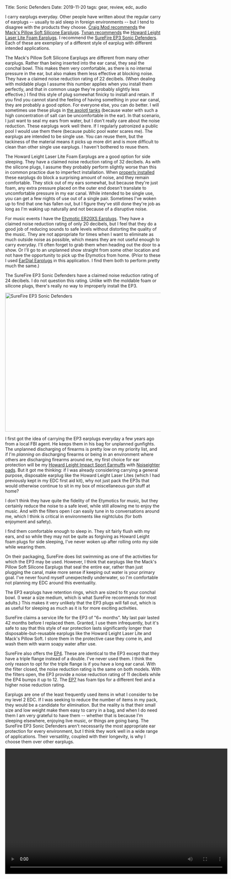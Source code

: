 Title: Sonic Defenders
Date: 2019-11-20
tags: gear, review, edc, audio

I carry earplugs everyday. Other people have written about the regular carry of earplugs -- usually to aid sleep in foreign environments -- but I tend to disagree with the products they choose. [Craig Mod recommends](https://craigmod.com/ridgeline/042/) the [Mack's Pillow Soft Silicone Earplugs](https://www.amazon.com/Macks-Pillow-Soft-Silicone-Earplugs/dp/B07G1MWHNR/). [Tynan recommends](https://tynan.com/gear2017) the [Howard Leight Laser Lite Foam Earplugs](https://www.amazon.com/Howard-Leight-Laser-Earplugs-50/dp/B003628ODO/). I recommend the [SureFire EP3 Sonic Defenders](https://www.surefire.com/ep3-sonic-defenders.html). Each of these are exemplary of a different style of earplug with different intended applications.

The Mack's Pillow Soft Silicone Earplugs are different from many other earplugs. Rather than being inserted into the ear canal, they seal the conchal bowl. This makes them very comfortable, as there is no internal pressure in the ear, but also makes them less effective at blocking noise. They have a claimed noise reduction rating of 22 decibels. (When dealing with moldable plugs I assume this number applies when you install them perfectly, and that in common usage they're probably slightly less effective.) I find this style of plug somewhat finicky to install and retain. If you find you cannot stand the feeling of having something in your ear canal, they are probably a good option. For everyone else, you can do better. I will sometimes use these plugs in [the axolotl tanks](https://pig-monkey.com/2018/04/axolotl/) (because water with such a high concentration of salt can be uncomfortable in the ear). In that scenario, I just want to seal my ears from water, but I don't really care about the noise reduction. These earplugs work well there. If I regularly patronized a public pool I would use them there (because public pool water scares me). The earplugs are intended to be single use. You can reuse them, but the tackiness of the material means it picks up more dirt and is more difficult to clean than other single use earplugs. I haven't bothered to reuse them.

The Howard Leight Laser Lite Foam Earplugs are a good option for side sleeping. They have a claimed noise reduction rating of 32 decibels. As with the silicone plugs, I assume they probably perform slightly worse than this in common practice due to imperfect installation. When [properly installed](https://www.youtube.com/watch?v=8vHP8K3BsrA) these earplugs do block a surprising amount of noise, and they remain comfortable. They stick out of my ears somewhat, but because they're just foam, any extra pressure placed on the outer end doesn't translate to uncomfortable pressure in my ear canal. While intended to be single use, you can get a few nights of use out of a single pair. Sometimes I've woken up to find that one has fallen out, but I figure they've still done they're job as long as I'm waking up naturally and not because of a disruptive noise.

For music events I have the [Etymotic ER20XS Earplugs](https://www.etymotic.com/consumer/hearing-protection/er20xs.html). They have a claimed noise reduction rating of only 20 decibels, but I feel that they do a good job of reducing sounds to safe levels without distorting the quality of the music. They are not appropriate for times when I want to eliminate as much outside noise as possible, which means they are not useful enough to carry everyday. I'll often forget to grab them when heading out the door to a show. Or I'll go to an unplanned show straight from some other location and not have the opportunity to pick up the Etymotics from home. (Prior to these I used [EarDial Earplugs](https://eardial.com/) in this application. I find them both to perform pretty much the same.)

The SureFire EP3 Sonic Defenders have a claimed noise reduction rating of 24 decibels. I do not question this rating. Unlike with the moldable foam or silicone plugs, there's really no way to improperly install the EP3.

<a href="https://www.flickr.com/photos/pigmonkey/49098121181/in/dateposted/" title="SureFire EP3 Sonic Defenders"><img src="https://live.staticflickr.com/65535/49098121181_fc7008c16e_c.jpg" width="800" height="450" alt="SureFire EP3 Sonic Defenders"></a>

I first got the idea of carrying the EP3 earplugs everyday a few years ago from a local FBI agent. He keeps them in his bag for unplanned gunfights. The unplanned discharging of firearms is pretty low on my priority list, and if I'm *planning* on discharging firearms or being in an environment where others are discharging firearms around me, my first choice for ear protection will be my [Howard Leight Impact Sport Earmuffs](https://www.howardleightshootingsports.com/products/impact-sport-sound-amplification-electronic-shooting-earmuff-classic-green) with [Noiseighter pads](https://noisefighters.com/). But it got me thinking: if I was already considering carrying a general purpose, disposable earplug like the Howard Leight Laser Lites (which I had previously kept in my EDC first aid kit), why not just pack the EP3s that would otherwise continue to sit in my box of miscellaneous gun stuff at home?

I don't think they have quite the fidelity of the Etymotics for music, but they certainly reduce the noise to a safe level, while still allowing me to enjoy the music. And with the filters open I can easily tune in to conversations around me, which I think is critical in environments like nightclubs (for both enjoyment and safety).

I find them comfortable enough to sleep in. They sit fairly flush with my ears, and so while they may not be quite as forgiving as Howard Leight foam plugs for side sleeping, I've never woken up after rolling onto my side while wearing them.

On their packaging, SureFire does list swimming as one of the activities for which the EP3 may be used. However, I think that earplugs like the Mack's Pillow Soft Silicone Earplugs that seal the entire ear, rather than just plugging the canal, make more sense if keeping out water is your primary goal. I've never found myself unexpectedly underwater, so I'm comfortable not planning my EDC around this eventuality.

The EP3 earplugs have retention rings, which are sized to fit your conchal bowl. (I wear a size medium, which is what SureFire recommends for most adults.) This makes it very unlikely that the EP3 plugs will fall out, which is as useful for sleeping as much as it is for more exciting activities.

SureFire claims a service life for the EP3 of "6+ months". My last pair lasted 42 months before I replaced them. Granted, I use them infrequently, but it's safe to say that this style of ear protection lasts significantly longer than disposable-but-reusable earplugs like the Howard Leight Laser Lite and Mack's Pillow Soft. I store them in the protective case they come in, and wash them with warm soapy water after use.

SureFire also offers the [EP4](https://www.surefire.com/ep4-sonic-defenders-plus.html). These are identical to the EP3 except that they have a triple flange instead of a double. I've never used them. I think the only reason to opt for the triple flange is if you have a long ear canal. With the filter closed, the noise reduction rating is the same on both models. With the filters open, the EP3 provide a noise reduction rating of 11 decibels while the EP4 bumps it up to 12. The [EP7](https://www.surefire.com/ep7-sonic-defenders-ultra.html) has foam tips for a different feel and a higher noise reduction rating.

Earplugs are one of the least frequently used items in what I consider to be my level 2 EDC. If I was seeking to reduce the number of items in my pack, they would be a candidate for elimination. But the reality is that their small size and low weight make them easy to carry in a bag, and when I do need them I am very grateful to have them -- whether that is because I'm sleeping elsewhere, enjoying live music, or things are going bang. The SureFire EP3 Sonic Defenders aren't necessarily the most appropriate ear protection for every environment, but I think they work well in a wide range of applications. Their versatility, coupled with their longevity, is why I choose them over other earplugs.

<video width="720" height="406" controls>
    <source src="/media/video/counterpart-s01e02-ear_pro.mp4" type="video/mp4">
    Your browser does not support the video tag.
</video>
